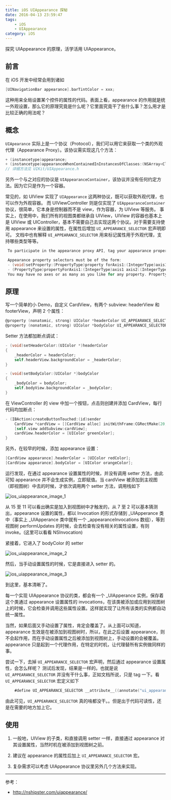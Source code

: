 ```yaml
---
title: iOS UIAppearance 探秘
date: 2016-04-13 23:59:47
tags:
	- iOS
	- UIAppearance
category: iOS
---
```


探究 UIAppearance 的原理，活学活用 UIAppearance。

<!-- more -->

## 前言

在 iOS 开发中经常会用到诸如

```ObjectiveC
[UINavigationBar appearance].barTintColor = xxx;
```

这种用来全局设置某个控件的属性的代码。表面上看，appearance 的作用就是统一外观设置，那么它的原理究竟是什么呢？它里面究竟干了些什么事？怎么用才是比较正确的用法呢？

## 概念

`UIApearance` 实际上是一个协议（Protocol），我们可以用它来获取一个类的外观代理（Appearance Proxy）。该协议需实现这几个方法：

```ObjectiveC
+ (instancetype)appearance;
+ (instancetype)appearanceWhenContainedInInstancesOfClasses:(NSArray<Class <UIAppearanceContainer>> *)containerTypes NS_AVAILABLE_IOS(9_0);
// 详细方法见 UIKit/UIAppearance.h
```

另外一个与之对应的协议是 `UIAppearanceContainer`，该协议并没有任何约定方法。因为它只是作为一个容器。

常见的，如 UIView 实现了 `UIAppearance` 这两种协议，既可以获取外观代理，也可以作为外观容器。
而 UIViewController 则是仅实现了 `UIAppearanceContainer` 协议，很简单，它本身是控制器而不是 view，作为容器，为 UIView 等服务。
事实上，在使用中，我们所有的视图类都继承自 UIView，UIView 的容器也基本上是 UIView 或 UIController，基本不需要自己去实现这两个协议。对于需要支持使用 appearance 来设置的属性，在属性后增加 `UI_APPEARANCE_SELECTOR` 宏声明即可。
文档中也有解释 `UI_APPEARANCE_SELECTOR` 用来标记属性用于外观代理，支持哪些类型等等。

```ObjectiveC
 To participate in the appearance proxy API, tag your appearance property selectors in your header with UI_APPEARANCE_SELECTOR.

 Appearance property selectors must be of the form:
 - (void)setProperty:(PropertyType)property forAxis1:(IntegerType)axis1 axis2:(IntegerType)axis2 axisN:(IntegerType)axisN;
 - (PropertyType)propertyForAxis1:(IntegerType)axis1 axis2:(IntegerType)axis2 axisN:(IntegerType)axisN;
 You may have no axes or as many as you like for any property. PropertyType may be any standard iOS type: id, NSInteger, NSUInteger, CGFloat, CGPoint, CGSize, CGRect, UIEdgeInsets or UIOffset. IntegerType must be either NSInteger or NSUInteger; we will throw an exception if other types are used in the axes.
```

## 原理

写一个简单的小 Demo，自定义 CardView，有两个 subview: headerView 和 footerView，声明 2 个属性：

```ObjectiveC
@property (nonatomic, strong) UIColor *headerColor UI_APPEARANCE_SELECTOR;
@property (nonatomic, strong) UIColor *bodyColor UI_APPEARANCE_SELECTOR;
```

Setter 方法都加断点调试：

```ObjectiveC
- (void)setHeaderColor:(UIColor *)headerColor
{
    _headerColor = headerColor;
    self.headerView.backgroundColor = _headerColor;
}

- (void)setBodyColor:(UIColor *)bodyColor
{
    _bodyColor = bodyColor;
    self.bodyView.backgroundColor = _bodyColor;
}
```

在 ViewController 的 view 中加一个按钮，点击则创建并添加 CardView，每行代码均加断点：

```ObjectiveC
- (IBAction)createButtonTouched:(id)sender
	CardView *cardView = [[CardView alloc] initWithFrame:CGRectMake(20, 100, 80, 120)];
	[self.view addSubview:cardView];
	cardView.headerColor = [UIColor greenColor];
}
```

另外，在较早的时候，添加 appearance 设置：

```ObjectiveC
[CardView appearance].headerColor = [UIColor redColor];
[CardView appearance].bodyColor = [UIColor orangeColor];
```

运行发现，在通过 appearance 设置属性的时候，并没有调用 setter 方法，由此可知 appearance 并不会生成实例，立即赋值。当 cardView 被添加到主视图（即视图树）中去的时候，才依次调用两个 setter 方法，调用栈如下

![ios_uiappearance_image_1](https://pico.oss-cn-hangzhou.aliyuncs.com/blog/hf5r9.png)

从 15 至 11 可以看出确实是加入到视图树中才触发的，从 7 至 2 可以基本猜测出，appearance 设置的属性，都以 Invocation 的形式存储到 _UIApperance 类中（事实上 _UIApperance 类中就有一个 _appearanceInvocations 数组），等到视图树 performUpdates 的时候，会去检查有没有相关的属性设置，有则 invoke。(这里可以看看 NSInvocation)

紧接着，它进入了 bodyColor 的 setter

![ios_uiappearance_image_2](https://pico.oss-cn-hangzhou.aliyuncs.com/blog/l57zg.png)

然后，当手动设置属性的时候，它是直接进入 setter 的。

![ios_uiappearance_image_3](https://pico.oss-cn-hangzhou.aliyuncs.com/blog/7pggk.png)

到这里，基本清晰了。

每一个实现 UIAppearance 协议的类，都会有一个 _UIApperance 实例，保存着这个类通过 appearance 设置属性的 invocations，在该类被添加或应用到视图树上的时候，它会检查并调用这些属性设置。这样就实现了让所有该类的实例都自动统一属性。

当然，如果后面又手动设置了属性，肯定会覆盖了。从上面可以知道，appearance 生效是在被添加到视图树时，所以，在此之后设置 appearance，则不会起作用，而在手动设置属性之后被添加到视图树上，手动设置的会被覆盖。appearance 只是起到一个代理作用，在特定的时机，让代理替所有实例做同样的事。


尝试一下，去掉 `UI_APPEARANCE_SELECTOR` 宏声明，然后通过 appearance 设置属性，会怎么样呢？
测试后发现，结果是一样的。也就是说 `UI_APPEARANCE_SELECTOR` 并没有干什么事，正如文档所说，只是 tag 一下。看 `UI_APPEARANCE_SELECTOR` 宏定义如下

```ObjectiveC
	#define UI_APPEARANCE_SELECTOR __attribute__((annotate("ui_appearance_selector")))
```

由此可见，`UI_APPEARANCE_SELECTOR` 真的啥都没干。。但是出于代码可读性，还是在需要的地方加上它。

## 使用

1. 一般地，UIView 的子类，和直接调用 setter 一样，直接通过 appearance 对其设置属性，当然时机在被添加到视图树之前。

2. 建议在 appearance 的属性后加上 `UI_APPEARANCE_SELECTOR` 宏。

3. 复杂需求可以考虑 UIAppearance 协议里另外几个方法来实现。


----

参考：

- http://nshipster.com/uiappearance/



